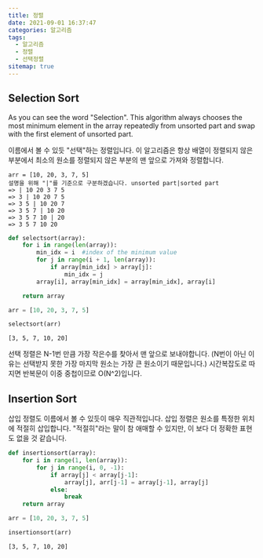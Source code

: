 ```yaml
---
title: 정렬
date: 2021-09-01 16:37:47
categories: 알고리즘
tags:
  - 알고리즘
  - 정렬
  - 선택정렬
sitemap: true
---
```


## Selection Sort

As you can see the word "Selection". This algorithm always chooses the most minimum element in the array repeatedly from unsorted part and swap with the first element of unsorted part.

이름에서 볼 수 있듯 "선택"하는 정렬입니다. 이 알고리즘은 항상 배열이 정렬되지 않은 부분에서 최소의 원소를 정렬되지 않은 부분의 맨 앞으로 가져와 정렬합니다.

```
arr = [10, 20, 3, 7, 5]
설명을 위해 "|"를 기준으로 구분하겠습니다. unsorted part|sorted part
=> | 10 20 3 7 5
=> 3 | 10 20 7 5
=> 3 5 | 10 20 7
=> 3 5 7 | 10 20
=> 3 5 7 10 | 20
=> 3 5 7 10 20
```

```python
def selectsort(array):
    for i in range(len(array)):
        min_idx = i  #index of the minimum value
        for j in range(i + 1, len(array)):
            if array[min_idx] > array[j]:
                min_idx = j
        array[i], array[min_idx] = array[min_idx], array[i]

    return array
```

```python
arr = [10, 20, 3, 7, 5]
```

```python
selectsort(arr)
```

    [3, 5, 7, 10, 20]

선택 정렬은 N-1번 만큼 가장 작은수를 찾아서 맨 앞으로 보내야합니다. (N번이 아닌 이유는 선택받지 못한 가장 마지막 원소는 가장 큰 원소이기 때문입니다.) 시간복잡도로 따지면 반복문이 이중 중첩이므로 O(N^2)입니다.

## Insertion Sort

삽입 정렬도 이름에서 볼 수 있듯이 매우 직관적입니다. 삽입 정렬은 원소를 특정한 위치에 적절히 삽입합니다.
"적절히"라는 말이 참 애매할 수 있지만, 이 보다 더 정확한 표현도 없을 것 같습니다.

```python
def insertionsort(array):
    for i in range(1, len(array)):
        for j in range(i, 0, -1):
            if array[j] < array[j-1]:
                array[j], arr[j-1] = array[j-1], array[j]
            else:
                break
    return array
```

```python
arr = [10, 20, 3, 7, 5]
```

```python
insertionsort(arr)
```

    [3, 5, 7, 10, 20]

```python

```
